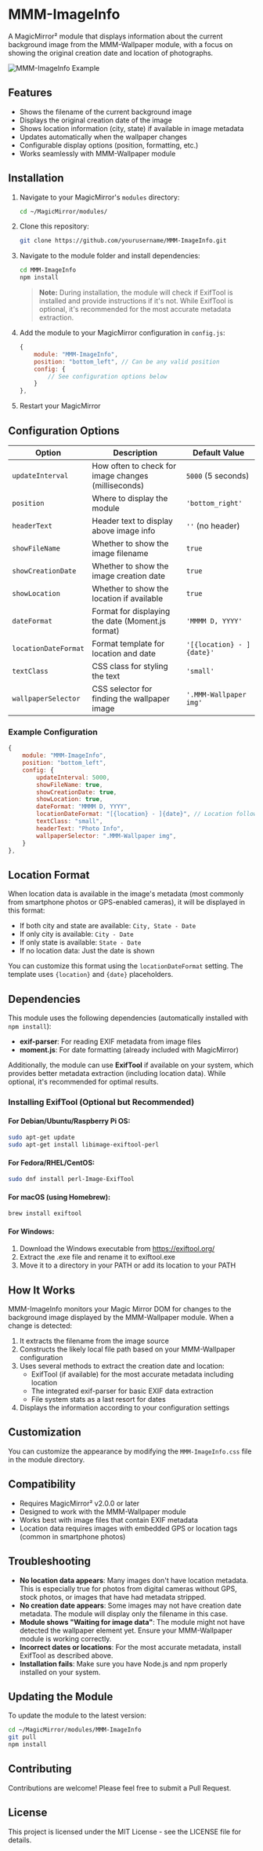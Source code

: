 # MMM-ImageInfo

A MagicMirror² module that displays information about the current background image from the MMM-Wallpaper module, with a focus on showing the original creation date and location of photographs.

![MMM-ImageInfo Example](https://example.com/mmm-imageinfo-screenshot.jpg)

## Features

- Shows the filename of the current background image
- Displays the original creation date of the image
- Shows location information (city, state) if available in image metadata
- Updates automatically when the wallpaper changes
- Configurable display options (position, formatting, etc.)
- Works seamlessly with MMM-Wallpaper module

## Installation

1. Navigate to your MagicMirror's `modules` directory:
   ```bash
   cd ~/MagicMirror/modules/
   ```

2. Clone this repository:
   ```bash
   git clone https://github.com/yourusername/MMM-ImageInfo.git
   ```

3. Navigate to the module folder and install dependencies:
   ```bash
   cd MMM-ImageInfo
   npm install
   ```
   
   > **Note:** During installation, the module will check if ExifTool is installed and provide instructions if it's not. While ExifTool is optional, it's recommended for the most accurate metadata extraction.

4. Add the module to your MagicMirror configuration in `config.js`:
   ```javascript
   {
       module: "MMM-ImageInfo",
       position: "bottom_left", // Can be any valid position
       config: {
           // See configuration options below
       }
   },
   ```

5. Restart your MagicMirror

## Configuration Options

| Option              | Description                                               | Default Value                    |
|---------------------|-----------------------------------------------------------|----------------------------------|
| `updateInterval`    | How often to check for image changes (milliseconds)       | `5000` (5 seconds)               |
| `position`          | Where to display the module                               | `'bottom_right'`                 |
| `headerText`        | Header text to display above image info                   | `''` (no header)                 |
| `showFileName`      | Whether to show the image filename                        | `true`                           |
| `showCreationDate`  | Whether to show the image creation date                   | `true`                           |
| `showLocation`      | Whether to show the location if available                 | `true`                           |
| `dateFormat`        | Format for displaying the date (Moment.js format)         | `'MMMM D, YYYY'`                 |
| `locationDateFormat`| Format template for location and date                     | `'[{location} - ]{date}'`        |
| `textClass`         | CSS class for styling the text                            | `'small'`                        |
| `wallpaperSelector` | CSS selector for finding the wallpaper image              | `'.MMM-Wallpaper img'`           |

### Example Configuration

```javascript
{
    module: "MMM-ImageInfo",
    position: "bottom_left",
    config: {
        updateInterval: 5000,
        showFileName: true,
        showCreationDate: true,
        showLocation: true,
        dateFormat: "MMMM D, YYYY",
        locationDateFormat: "[{location} - ]{date}", // Location followed by date
        textClass: "small",
        headerText: "Photo Info",
        wallpaperSelector: ".MMM-Wallpaper img",
    }
},
```

## Location Format

When location data is available in the image's metadata (most commonly from smartphone photos or GPS-enabled cameras), it will be displayed in this format:

- If both city and state are available: `City, State - Date`
- If only city is available: `City - Date`
- If only state is available: `State - Date`
- If no location data: Just the date is shown

You can customize this format using the `locationDateFormat` setting. The template uses `{location}` and `{date}` placeholders.

## Dependencies

This module uses the following dependencies (automatically installed with `npm install`):

- **exif-parser**: For reading EXIF metadata from image files
- **moment.js**: For date formatting (already included with MagicMirror)

Additionally, the module can use **ExifTool** if available on your system, which provides better metadata extraction (including location data). While optional, it's recommended for optimal results.

### Installing ExifTool (Optional but Recommended)

#### For Debian/Ubuntu/Raspberry Pi OS:
```bash
sudo apt-get update
sudo apt-get install libimage-exiftool-perl
```

#### For Fedora/RHEL/CentOS:
```bash
sudo dnf install perl-Image-ExifTool
```

#### For macOS (using Homebrew):
```bash
brew install exiftool
```

#### For Windows:
1. Download the Windows executable from https://exiftool.org/
2. Extract the .exe file and rename it to exiftool.exe
3. Move it to a directory in your PATH or add its location to your PATH

## How It Works

MMM-ImageInfo monitors your Magic Mirror DOM for changes to the background image displayed by the MMM-Wallpaper module. When a change is detected:

1. It extracts the filename from the image source
2. Constructs the likely local file path based on your MMM-Wallpaper configuration
3. Uses several methods to extract the creation date and location:
   - ExifTool (if available) for the most accurate metadata including location
   - The integrated exif-parser for basic EXIF data extraction
   - File system stats as a last resort for dates
4. Displays the information according to your configuration settings

## Customization

You can customize the appearance by modifying the `MMM-ImageInfo.css` file in the module directory.

## Compatibility

- Requires MagicMirror² v2.0.0 or later
- Designed to work with the MMM-Wallpaper module
- Works best with image files that contain EXIF metadata
- Location data requires images with embedded GPS or location tags (common in smartphone photos)

## Troubleshooting

- **No location data appears**: Many images don't have location metadata. This is especially true for photos from digital cameras without GPS, stock photos, or images that have had metadata stripped.
- **No creation date appears**: Some images may not have creation date metadata. The module will display only the filename in this case.
- **Module shows "Waiting for image data"**: The module might not have detected the wallpaper element yet. Ensure your MMM-Wallpaper module is working correctly.
- **Incorrect dates or locations**: For the most accurate metadata, install ExifTool as described above.
- **Installation fails**: Make sure you have Node.js and npm properly installed on your system.

## Updating the Module

To update the module to the latest version:

```bash
cd ~/MagicMirror/modules/MMM-ImageInfo
git pull
npm install
```

## Contributing

Contributions are welcome! Please feel free to submit a Pull Request.

## License

This project is licensed under the MIT License - see the LICENSE file for details.
